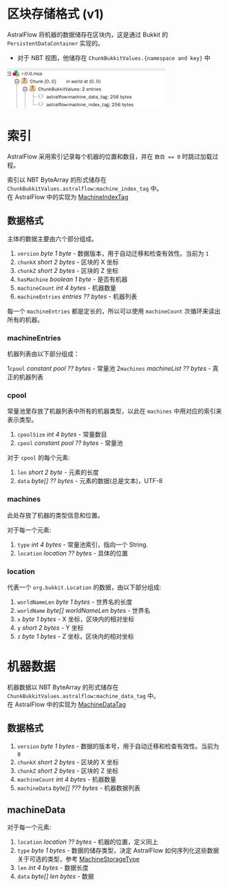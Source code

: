 # 区块存储格式 (v1)

AstralFlow 将机器的数据储存在区块内，这是通过 Bukkit 的 `PersistentDataContainer` 实现的。

- 对于 NBT 视图，他储存在 `ChunkBukkitValues.{namespace and key}` 中

![NBT Explorer Preview](../../assets/nbt_exp_csc.png)

# 索引

AstralFlow 采用索引记录每个机器的位置和数目，并在 `数目 == 0` 时跳过加载过程。

索引以 NBT ByteArray 的形式储存在 `ChunkBukkitValues.astralflow:machine_index_tag` 中。  
在 AstralFlow
中的实现为 [MachineIndexTag](https://github.com/InlinedLambdas/AstralFlow/blob/main/src/main/java/io/ib67/astralflow/internal/storage/impl/chunk/tag/MachineIndexTag.java)

## 数据格式

主体的数据主要由六个部分组成。

1. `version` *byte 1 byte* - 数据版本，用于自动迁移和检查有效性。当前为 `1`
2. `chunkX` *short 2 bytes* - 区块的 X 坐标
3. `chunkZ` *short 2 bytes* - 区块的 Z 坐标
4. `hasMachine` *boolean 1 byte* - 是否有机器
5. `machineCount` *int 4 bytes* - 机器数量
6. `machineEntries` *entries ?? bytes* - 机器列表

每一个 `machineEntries` 都是定长的，所以可以使用 `machineCount` 次循环来读出所有的机器。

### machineEntries

机器列表由以下部分组成：

1`cpool` *constant pool ?? bytes* - 常量池
2`machines` *machineList ?? bytes* - 真正的机器列表

### cpool

常量池里存放了机器列表中所有的机器类型，以此在 `machines` 中用对应的索引来表示类型。

1. `cpoolSize` *int 4 bytes* - 常量数目
2. `cpool` *constant pool ?? bytes* - 常量池

对于 `cpool` 的每个元素:

1. `len` *short 2 byte* - 元素的长度
2. `data` *byte[] ?? bytes* - 元素的数据(总是文本)，UTF-8

### machines

此处存放了机器的类型信息和位置。

对于每一个元素:

1. `type` *int 4 bytes* - 常量池索引，指向一个 String.
2. `location` *location ?? bytes* - 具体的位置

### location

代表一个 `org.bukkit.Location` 的数据，由以下部分组成:

1. `worldNameLen` *byte 1 bytes* - 世界名的长度
2. `worldName` *byte[] worldNameLen bytes* - 世界名
3. `x` *byte 1 bytes* - X 坐标，区块内的相对坐标
4. `y` *short 2 bytes* - Y 坐标
5. `z` *byte 1 bytes* - Z 坐标，区块内的相对坐标

# 机器数据

机器数据以 NBT ByteArray 的形式储存在 `ChunkBukkitValues.astralflow:machine_data_tag` 中。  
在 AstralFlow
中的实现为 [MachineDataTag](https://github.com/InlinedLambdas/AstralFlow/blob/main/src/main/java/io/ib67/astralflow/internal/storage/impl/chunk/tag/MachineDataTag.java)

## 数据格式

1. `version` *byte 1 bytes* - 数据的版本号，用于自动迁移和检查有效性。当前为 `0`
2. `chunkX` *short 2 bytes* - 区块的 X 坐标
3. `chunkZ` *short 2 bytes* - 区块的 Z 坐标
4. `machineCount` *int 4 bytes* - 机器数量
5. `machineData` *byte[] ??? bytes* - 机器数据列表

## machineData

对于每一个元素:

1. `location` *location ?? bytes* - 机器的位置，定义同上
2. `type` *byte 1 bytes* - 数据的储存类型，决定 AstralFlow 如何序列化这些数据  
   关于可选的类型，参考 [MachineStorageType](https://github.com/InlinedLambdas/AstralFlow/blob/main/src/main/java/io/ib67/astralflow/internal/storage/impl/MachineStorageType.java)
3. `len` *int 4 bytes* - 数据长度
4. `data` *byte[] len bytes* - 数据